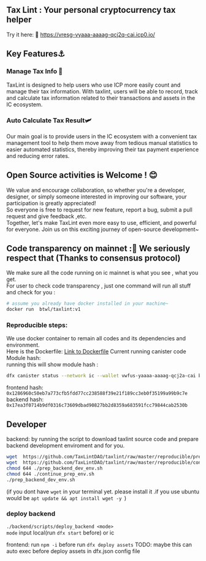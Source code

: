 ## Tax Lint : Your personal cryptocurrency tax helper
Try it here:  🧭
https://vresg-vyaaa-aaaag-qcj2q-cai.icp0.io/

## Key Features⚓
### Manage Tax Info 📜
TaxLint is designed to help users who use ICP more easily count and manage their tax information. With taxlint, users will be able to record, track and calculate tax information related to their transactions and assets in the IC ecosystem.
### Auto Calculate Tax Result🛩️
Our main goal is to provide users in the IC ecosystem with a convenient tax management tool to help them move away from tedious manual statistics to easier automated statistics, thereby improving their tax payment experience and reducing error rates.
## Open Source activities is Welcome ! 😊
We value and encourage collaboration, so whether you're a developer, designer, or simply someone interested in improving our software, your participation is greatly appreciated!  
So everyone is free to request for new feature, report a bug, submit a pull request and give feedback ,etc.  
Together, let's make TaxLint even more easy to use, efficient, and powerful for everyone. Join us on this exciting journey of open-source development~
## Code transparency on mainnet :💎 We seriously respect that (Thanks to consensus protocol)
We make sure all the code running on ic mainnet is what you see , what you get.  
For user to check code transparency ,
just one command will run all stuff and check for you :
```sh
# assume you already have docker installed in your machine~
docker run  btwl/taxlint:v1
```
### Reproducible steps:  
We use docker container to remain all codes and its dependencies and environment.  
Here is the Dockerfile:
[Link to Dockerfile](./Reproducible/Dockerfile)
Current running canister code Module hash:  
running this will show module hash : 
```sh
dfx canister status --network ic --wallet vwfus-yaaaa-aaaag-qcj2a-cai backend | grep "Module hash" | awk '{ print $3 }'
```
frontend hash:  
`0x1286960c50eb7a773cfb5fdd77cc238588f39e21f189cc3eb0f35199a99b9c7e`  
backend hash:  
`0x17ea3f0714b9df0316c73609dbad90827bb2d8359a683591fcc79844cab2530b`  

## Developer
backend: by running the script  to download taxlint source code and prepare backend development enviroment and  for you.
```bash
wget  https://github.com/TaxLintDAO/taxlint/raw/master/reproducible/prep_backend_dev_env.sh 
wget  https://github.com/TaxLintDAO/taxlint/raw/master/reproducible/continue_prep_env.sh 
chmod 644 ./prep_backend_dev_env.sh 
chmod 644 ./continue_prep_env.sh 
./prep_backend_dev_env.sh
```
(if you dont have `wget` in your terminal yet. please install it .if you use ubuntu would be `apt update && apt install wget -y `) 

### deploy backend
`./backend/scripts/deploy_backend <mode>`  
`mode` input local(run `dfx start` before) or ic 


frontend:
run `npm -i` before run `dfx deploy assets` TODO: maybe this can auto exec before deploy assets in dfx.json config file 


